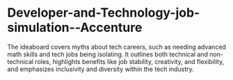 # Developer-and-Technology-job-simulation--Accenture
The ideaboard covers myths about tech careers, such as needing advanced math skills and tech jobs being isolating. It outlines both technical and non-technical roles, highlights benefits like job stability, creativity, and flexibility, and emphasizes  inclusivity and diversity within the tech industry.

